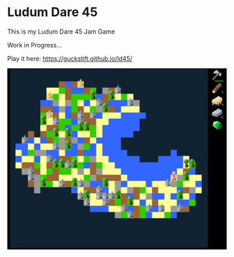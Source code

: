 # Ludum Dare 45

This is my Ludum Dare 45 Jam Game

Work in Progress...

Play it here:
https://guckstift.github.io/ld45/

![Work in Progress](doc/wip4.jpg)

